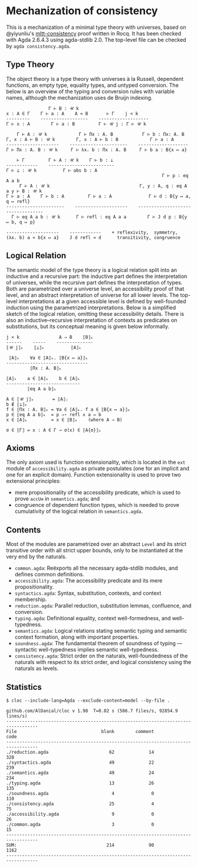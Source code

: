 # Mechanization of consistency

This is a mechanization of a minimal type theory with universes,
based on @yiyunliu's [mltt-consistency](https://github.com/yiyunliu/mltt-consistency)
proof written in Rocq.
It has been checked with Agda 2.6.4.3 using agda-stdlib 2.0.
The top-level file can be checked by `agda consistency.agda`.

## Type Theory

The object theory is a type theory with universes à la Russell,
dependent functions, an empty type, equality types,
and untyped conversion.
The below is an overview of the typing and conversion rules with variable names,
although the mechanization uses de Bruijn indexing.

```
                Γ ⊢ B : 𝒰 k
x : A ∈ Γ    Γ ⊢ a : A    A ≈ B       ⊢ Γ    j < k
---------    ------------------    -------------------
Γ ⊢ x : A        Γ ⊢ a : B         Γ ⊢ 𝒰 j : Γ ⊢ 𝒰 k

    Γ ⊢ A : 𝒰 k            Γ ⊢ Πx : A. B           Γ ⊢ b : Πx: A. B
Γ, x : A ⊢ B : 𝒰 k        Γ, x : A ⊢ b : B            Γ ⊢ a : A
--------------------    ----------------------    -------------------
Γ ⊢ Πx : A. B : 𝒰 k     Γ ⊢ λx. b : Πx : A. B     Γ ⊢ b a : B{x ↦ a}

    ⊢ Γ         Γ ⊢ A : 𝒰 k    Γ ⊢ b : ⊥
------------    -------------------------
Γ ⊢ ⊥ : 𝒰 k          Γ ⊢ abs b : A
                                                           Γ ⊢ p : eq A a b
     Γ ⊢ A : 𝒰 k                                  Γ, y : A, q : eq A a y ⊢ B : 𝒰 k
Γ ⊢ a : A    Γ ⊢ b : A         Γ ⊢ a : A              Γ ⊢ d : B{y ↦ a, q ↦ refl}
----------------------    --------------------    ----------------------------------
  Γ ⊢ eq A a b : 𝒰 k      Γ ⊢ refl : eq A a a        Γ ⊢ J d p : B{y ↦ b, q ↦ p}

--------------------    ------------    + reflexivity,  symmetry,
(λx. b) a ≈ b{x ↦ a}    J d refl ≈ d      transitivity, congruence
```

## Logical Relation

The semantic model of the type theory is a logical relation
split into an inductive and a recursive part:
the inductive part defines the interpretation of universes,
while the recursive part defines the interpretation of types.
Both are parametrized over a universe level,
an accessibility proof of that level,
and an abstract interpretation of universe for all lower levels.
The top-level interpretations at a given accessible level
is defined by well-founded induction using the parametrized interpretations.
Below is a simplified sketch of the logical relation,
omitting these accessibility details.
There is also an inductive–recursive interpretation of contexts as predicates on substitutions,
but its conceptual meaning is given below informally.

```
j < k               A ⇒ B    ⟦B⟧ₖ
------    -----    --------------
⟦𝒰 j⟧ₖ    ⟦⊥⟧ₖ          ⟦A⟧ₖ

 ⟦A⟧ₖ    ∀a ∈ ⟦A⟧ₖ. ⟦B{x ↦ a}⟧ₖ
-------------------------------
         ⟦Πx : A. B⟧ₖ

⟦A⟧ₖ    a ∈ ⟦A⟧ₖ    b ∈ ⟦A⟧ₖ
----------------------------
        ⟦eq A a b⟧ₖ

A ∈ ⟦𝒰 j⟧ₖ       = ⟦A⟧ⱼ
b ∉ ⟦⊥⟧ₖ
f ∈ ⟦Πx : A. B⟧ₖ = ∀a ∈ ⟦A⟧ₖ. f a ∈ ⟦B{x ↦ a}⟧ₖ
p ∈ ⟦eq A a b⟧ₖ  = p ⇒⋆ refl ∧ a ⇔ b
x ∈ ⟦A⟧ₖ         = x ∈ ⟦B⟧ₖ    (where A ⇒ B)

σ ∈ ⟦Γ⟧ = x : A ∈ Γ → σ(x) ∈ ⟦A{σ}⟧ₖ
```

## Axioms

The only axiom used is function extensionality,
which is located in the `ext` module of `accessibility.agda`
as private postulates (one for an implicit and one for an explicit domain).
Function extensionality is used to prove two extensional principles:
* mere propositionality of the accessibility predicate,
  which is used to prove `accU≡` in `semantics.agda`; and
* congruence of dependent function types,
  which is needed to prove cumulativity of the logical relation in `semantics.agda`.

## Contents

Most of the modules are parametrized over an abstract `Level`
and its strict transitive order with all strict upper bounds,
only to be instantiated at the very end by the naturals.

* `common.agda`: Reëxports all the necessary agda-stdlib modules,
  and defines common definitions.
* `accessibility.agda`: The accessibility predicate and its mere propositionality.
* `syntactics.agda`: Syntax, substitution, contexts, and context membership.
* `reduction.agda`: Parallel reduction, substitution lemmas, confluence, and conversion.
* `typing.agda`: Definitional equality, context well-formedness, and well-typedness.
* `semantics.agda`: Logical relations stating semantic typing and semantic context formation,
  along with important properties.
* `soundness.agda`: The fundamental theorem of soundness of typing —
  syntactic well-typedness implies semantic well-typedness.
* `consistency.agda`: Strict order on the naturals, well-foundedness of the naturals
  with respect to its strict order, and logical consistency using the naturals as levels.

## Statistics

```
$ cloc --include-lang=Agda --exclude-content=model --by-file .

github.com/AlDanial/cloc v 1.98  T=0.02 s (506.7 files/s, 92854.9 lines/s)
----------------------------------------------------------------------------------
File                                blank        comment           code
----------------------------------------------------------------------------------
./reduction.agda                       62             14            328
./syntactics.agda                      49             22            239
./semantics.agda                       49             24            234
./typing.agda                          13             26            135
./soundness.agda                        4              0            110
./consistency.agda                     25              4             75
./accessibility.agda                    9              0             26
./common.agda                           3              0             15
----------------------------------------------------------------------------------
SUM:                                  214             90           1162
----------------------------------------------------------------------------------
```